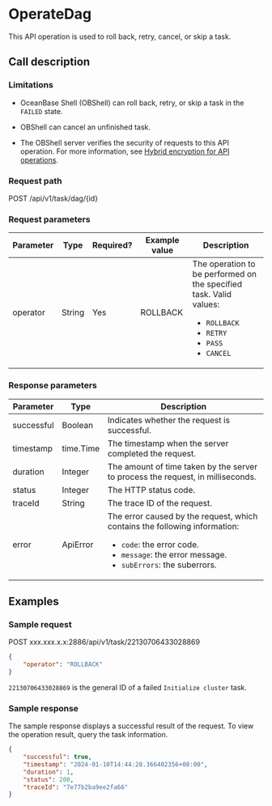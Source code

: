 # OperateDag

This API operation is used to roll back, retry, cancel, or skip a task.

## Call description

### Limitations

* OceanBase Shell (OBShell) can roll back, retry, or skip a task in the `FAILED` state.

* OBShell can cancel an unfinished task.

* The OBShell server verifies the security of requests to this API operation. For more information, see [Hybrid encryption for API operations](200.api-hybrid-encryption.md).

### Request path

POST /api/v1/task/dag/{id}

### Request parameters

| Parameter | Type | Required? | Example value | Description |
| --- | --- | --- | --- | --- |
| operator | String | Yes | ROLLBACK | The operation to be performed on the specified task. Valid values:<ul><li>`ROLLBACK`</li><li>`RETRY`</li><li>`PASS`</li><li>`CANCEL`</li></ul> |

### Response parameters

| Parameter | Type | Description |
| --- | --- | --- |
| successful | Boolean | Indicates whether the request is successful.  |
| timestamp | time.Time | The timestamp when the server completed the request.  |
| duration | Integer | The amount of time taken by the server to process the request, in milliseconds.  |
| status | Integer | The HTTP status code.  |
| traceId | String | The trace ID of the request.  |
| error | ApiError | The error caused by the request, which contains the following information:<ul><li>`code`: the error code. </li><li>`message`: the error message. </li><li>`subErrors`: the suberrors. </li></ul> |

## Examples

### Sample request

POST xxx.xxx.x.x:2886/api/v1/task/22130706433028869

```json
{
    "operator": "ROLLBACK"
}
```

`22130706433028869` is the general ID of a failed `Initialize cluster` task.

### Sample response

The sample response displays a successful result of the request. To view the operation result, query the task information.

```json
{
    "successful": true,
    "timestamp": "2024-01-10T14:44:28.366402356+08:00",
    "duration": 1,
    "status": 200,
    "traceId": "7e77b2ba9ee2fa66"
}
```
